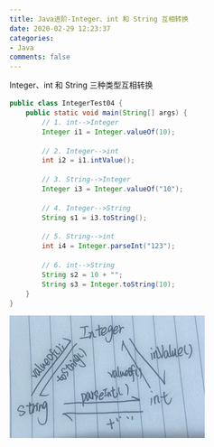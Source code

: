 ```yaml
---
title: Java进阶-Integer、int 和 String 互相转换
date: 2020-02-29 12:23:37
categories:
- Java
comments: false
---
```


Integer、int 和 String 三种类型互相转换
<!-- more -->

```java
public class IntegerTest04 {
	public static void main(String[] args) {
		// 1. int-->Integer
		Integer i1 = Integer.valueOf(10);

		// 2. Integer-->int
		int i2 = i1.intValue();

		// 3. String-->Integer
		Integer i3 = Integer.valueOf("10");

		// 4. Integer-->String
		String s1 = i3.toString();

		// 5. String-->int
		int i4 = Integer.parseInt("123");

		// 6. int-->String
		String s2 = 10 + "";
    	String s3 = Integer.toString(10);
	}
}
```

![image-20200229122915414](https://raw.githubusercontent.com/ZhangWei2222/PictureBed/master/img/20200528120519.png)